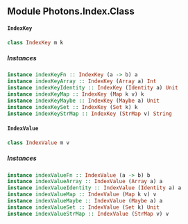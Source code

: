 ## Module Photons.Index.Class

#### `IndexKey`

``` purescript
class IndexKey m k
```

##### Instances
``` purescript
instance indexKeyFn :: IndexKey (a -> b) a
instance indexKeyArray :: IndexKey (Array a) Int
instance indexKeyIdentity :: IndexKey (Identity a) Unit
instance indexKeyMap :: IndexKey (Map k v) k
instance indexKeyMaybe :: IndexKey (Maybe a) Unit
instance indexKeySet :: IndexKey (Set k) k
instance indexKeyStrMap :: IndexKey (StrMap v) String
```

#### `IndexValue`

``` purescript
class IndexValue m v
```

##### Instances
``` purescript
instance indexValueFn :: IndexValue (a -> b) b
instance indexValueArray :: IndexValue (Array a) a
instance indexValueIdentity :: IndexValue (Identity a) a
instance indexValueMap :: IndexValue (Map k v) v
instance indexValueMaybe :: IndexValue (Maybe a) a
instance indexValueSet :: IndexValue (Set k) Unit
instance indexValueStrMap :: IndexValue (StrMap v) v
```


